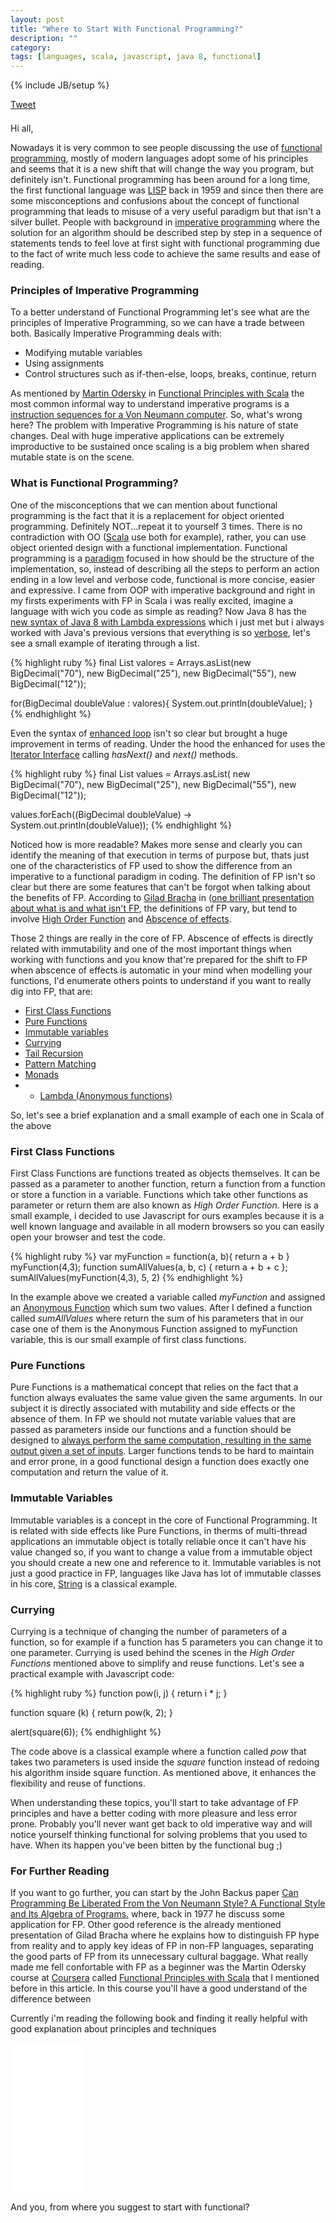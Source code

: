 ```yaml
---
layout: post
title: "Where to Start With Functional Programming?"
description: ""
category: 
tags: [languages, scala, javascript, java 8, functional]
---
```

{% include JB/setup %}

<div style="margin-bottom: 1.5em;">
  <div>
    <a href="https://twitter.com/share" class="twitter-share-button" style="vertical-align: bottom">Tweet</a>
  </div>
  <div>
    <span class="fb-share-button" data-href="http://rafaelcfreire.github.io/2014/10/30/Where-to-start-with-functional-programming/" data-layout="button"></span>
  </div>
</div>

Hi all,

Nowadays it is very common to see people discussing the use of <a href="https://www.haskell.org/haskellwiki/Functional_programming" target="_blank">functional programming</a>, mostly of modern languages adopt some of his principles and seems that it is a new shift that will change the way you program, but definitely isn't. Functional programming has been around for a long time, the first functional language was <a href="http://www.princeton.edu/~achaney/tmve/wiki100k/docs/Lisp_(programming_language).html" target="_blank">LISP</a> back in 1959 and since then there are some misconceptions and  confusions about the concept of functional programming that leads to misuse of a very useful paradigm but that isn't a silver bullet. People with background in <a href="http://en.wikipedia.org/wiki/Imperative_programming" target="_blank">imperative programming</a> where the solution for an algorithm should be described step by step in a sequence of statements tends to feel love at first sight with functional programming due to the fact of write much less code to achieve the same results and ease of reading.

### Principles of Imperative Programming

To a better understand of Functional Programming let's see what are the principles of Imperative Programming, so we can have a trade between both. Basically Imperative Programming deals with:

- Modifying mutable variables
- Using assignments
- Control structures such as if-then-else, loops, breaks, continue, return

As mentioned by <a href="http://lampwww.epfl.ch/~odersky/" target="_blank">Martin Odersky</a> in <a href="https://class.coursera.org/progfun-2012-001" target="_blank">Functional Principles with Scala</a> the most common informal way to understand imperative programs is a <a href="http://www.c-jump.com/CIS77/CPU/InstrCycle/lecture.html" target="_blank">instruction sequences for a Von Neumann computer</a>. So, what's wrong here? The problem with Imperative Programming is his nature of state changes. Deal with huge imperative applications can be extremely improductive to be sustained once scaling is a big problem when shared mutable state is on the scene.

### What is Functional Programming?

One of the misconceptions that we can mention about functional programming is the fact that it is a replacement for object oriented programming. Definitely NOT...repeat it to yourself 3 times. There is no contradiction with OO (<a href="http://scala-lang.org" target="_blank">Scala</a> use both for example), rather, you can use object oriented design with a functional implementation. Functional programming is a <a href="http://en.wikipedia.org/wiki/Programming_paradigm" target="_blank">paradigm</a> focused in how should be the structure of the implementation, so, instead of describing all the steps to perform an action ending in a low level and verbose code, functional is more concise, easier and expressive. I came from OOP with imperative background and right in my firsts experiments with FP in Scala i was really excited, imagine a language with wich you code as simple as reading? Now Java 8 has the <a href="http://www.oracle.com/webfolder/technetwork/tutorials/obe/java/Lambda-QuickStart/index.html" target="_blank">new syntax of Java 8 with Lambda expressions</a> which i just met but i always worked with Java's previous versions that everything is so <a href="http://en.wiktionary.org/wiki/verbose" target="_blank">verbose</a>, let's see a small example of iterating through a list.

{% highlight ruby %}
final List<BigDecimal> valores = Arrays.asList(new BigDecimal("70"), new BigDecimal("25"), new BigDecimal("55"), new BigDecimal("12"));

for(BigDecimal doubleValue : valores){
 System.out.println(doubleValue);
}
{% endhighlight %}

Even the syntax of <a href="https://blogs.oracle.com/CoreJavaTechTips/entry/using_enhanced_for_loops_with" target="_blank">enhanced loop</a> isn't so clear but brought a huge improvement in terms of reading. Under the hood the enhanced for uses the <a href="https://docs.oracle.com/javase/7/docs/api/java/util/Iterator.html" target="_blank">Iterator Interface</a> calling <i>hasNext()</i> and <i>next()</i> methods. 


{% highlight ruby %}
final List<BigDecimal> values = Arrays.asList(
			    new BigDecimal("70"), new BigDecimal("25"), new BigDecimal("55"),
			    new BigDecimal("12"));

values.forEach((BigDecimal doubleValue) -> System.out.println(doubleValue));
{% endhighlight %}

Noticed how is more readable? Makes more sense and clearly you can identify the meaning of that execution in terms of purpose but, thats just one of the characteristics of FP used to show the difference from an imperative to a functional paradigm in coding. The definition of FP isn't so clear but there are some features that can't be forgot when talking about the benefits of FP. According to <a href="http://bracha.org" target="_blank">Gilad Bracha</a> in (<a href="http://www.infoq.com/presentations/functional-pros-cons" target="_blank>">one brilliant presentation about what is and what isn't FP</a>, the definitions of FP vary, but tend to involve <a href="http://en.wikipedia.org/wiki/Higher-order_function" target="_blank">High Order Function</a> and [Abscence of effects]().

Those 2 things are really in the core of FP. Abscence of effects is directly related with immutability and one of the most important things when working with functions and you know that're prepared for the shift to FP when abscence of effects is automatic in your mind when modelling your functions, I'd enumerate others points to understand if you want to really dig into FP, that are:

- <a href="http://en.wikipedia.org/wiki/First-class_function" target="_blank">First Class Functions</a>
- <a href="http://en.wikipedia.org/wiki/Pure_function" target="_blank">Pure Functions</a>
- <a href="http://en.wikipedia.org/wiki/Immutable_object" target="_blank">Immutable variables</a>
- <a href="http://en.wikipedia.org/wiki/Currying" target="_blank">Currying</a>
- <a href="http://en.wikipedia.org/wiki/Tail_call" target="_blank">Tail Recursion</a>
- <a href="http://c2.com/cgi/wiki?PatternMatching" target="_blank">Pattern Matching</a>
- <a href="https://en.wikipedia.org/wiki/Monad_(functional_programming)" target="_blank">Monads</a>
- - <a href="http://stackoverflow.com/questions/16501/what-is-a-lambda-function" target="_blank">Lambda (Anonymous functions)</a>

So, let's see a brief explanation and a small example of each one in Scala of the above

### First Class Functions

First Class Functions are functions treated as objects themselves. It can be passed as a parameter to another function, return a function from a function or store a function in a variable. Functions which take other functions as parameter or return them are also known as <i>High Order Function</i>. Here is a small example, i decided to use Javascript for ours examples because it is a well known language and available in all modern browsers so you can easily open your browser and test the code.

{% highlight ruby %}
var myFunction = function(a, b){ return a + b }
myFunction(4,3);
function sumAllValues(a, b, c) { return a + b + c };
sumAllValues(myFunction(4,3), 5, 2)
{% endhighlight %}

In the example above we created a variable called <i>myFunction</i> and assigned an <a href="http://en.wikipedia.org/wiki/Anonymous_function" target="_blank">Anonymous Function</a> which sum two values. After I defined a function called <i>sumAllValues</i> where return the sum of his parameters that in our case one of them is the Anonymous Function assigned to myFunction variable, this is our small example of first class functions.

### Pure Functions

Pure Functions is a mathematical concept that relies on the fact that a function always evaluates the same value given the same arguments. In our subject it is directly associated with mutability and side effects or the absence of them. In FP we should not mutate variable values that are passed as parameters inside our functions and a function should be designed to <u>always perform the same computation, resulting in the same output given a set of inputs</u>. Larger functions tends to be hard to maintain and error prone, in a good functional design a function does exactly one computation and return the value of it.

### Immutable Variables

Immutable variables is a concept in the core of Functional Programming. It is related with side effects like Pure Functions, in therms of multi-thread applications an immutable object is totally reliable once it can't have his value changed so, if you want to change a value from a immutable object you should create a new one and reference to it. Immutable variables is not just a good practice in FP, languages like Java has lot of immutable classes in his core, <a href="http://docs.oracle.com/javase/6/docs/api/java/lang/String.html" target="_blank">String</a> is a classical example.

### Currying

Currying is a technique of changing the number of parameters of a function, so for example if a function has 5 parameters you can change it to one parameter. Currying is used behind the scenes in the <i>High Order Functions</i> mentioned above to simplify and reuse functions. Let's see a practical example with Javascript code:

{% highlight ruby %}
 function pow(i, j) { 
     return i * j;
 }
 
 function square (k) {
     return pow(k, 2);
 }
 
 alert(square(6));
{% endhighlight %}

The code above is a classical example where a function called <i>pow</i> that takes two parameters is used inside the <i>square</i> function instead of redoing his algorithm inside square function. As mentioned above, it enhances the flexibility and reuse of functions.

When understanding these topics, you'll start to take advantage of FP principles and have a better coding with more pleasure and less error prone. Probably you'll never want get back to old imperative way and will notice yourself thinking functional for solving problems that you used to have. When its happen you've been bitten by the functional bug ;)

### For Further Reading
 
If you want to go further, you can start by the John Backus paper <a href="http://web.stanford.edu/class/cs242/readings/backus.pdf" target="_blank">Can Programming Be Liberated From the Von Neumann Style? A Functional Style and Its Algebra of Programs.</a> where, back in 1977 he discuss some application for FP. Other good reference is the already mentioned presentation of Gilad Bracha where he explains how to distinguish FP hype from reality and to apply key ideas of FP in non-FP languages, separating the good parts of FP from its unnecessary cultural baggage.
What really made me fell confortable with FP as a beginner was the Martin Odersky course at <a href="https://www.coursera.org" target="_blank">Coursera</a> called <a href="https://class.coursera.org/progfun-2012-001" target="_blank">Functional Principles with Scala</a> that I mentioned before in this article. In this course you'll have a good understand of the difference between

Currently i'm reading the following book and finding it really helpful with good explanation about principles and techniques

<iframe style="width:120px;height:240px;" marginwidth="0" marginheight="0" scrolling="no" frameborder="0" src="//ws-na.amazon-adsystem.com/widgets/q?ServiceVersion=20070822&OneJS=1&Operation=GetAdHtml&MarketPlace=US&source=ac&ref=qf_sp_asin_til&ad_type=product_link&tracking_id=raffretecblo-20&marketplace=amazon&region=US&placement=1449368174&asins=1449368174&linkId=LENUPRQEWK47BLGG&show_border=true&link_opens_in_new_window=true">
</iframe>

And you, from where you suggest to start with functional?

<script type="text/javascript" src="/js/main.js"></script>
